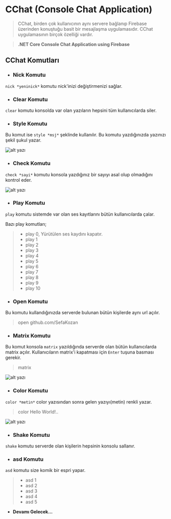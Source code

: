 # CChat (Console Chat Application)
> CChat, birden çok kullanıcının aynı servere bağlanıp Firebase üzerinden konuştuğu basit bir mesajlaşma uygulamasıdır. CChat uygulamasının birçok özelliği vardır.

> **.NET Core Console Chat Application using Firebase**
## CChat Komutları

- ### Nick Komutu
`nick *yeninick*` komutu nick'inizi değiştirmenizi sağlar.

        

- ### Clear Komutu
`clear` komutu konsolda var olan yazıların hepsini tüm kullanıcılarda siler.

           
 
- ### Style Komutu
Bu komut ise `style *msj*` şeklinde kullanılır. Bu komutu yazdığınızda yazınızı şekil şukul yazar.


![alt yazı][resim]
  

[resim]: https://i.hizliresim.com/492WQ0.png
          

- ### Check Komutu
`check *sayi*` komutu konsola yazdığınız bir sayıyı asal olup olmadığını kontrol eder.

![alt yazı][fotograf]


[fotograf]: https://i.hizliresim.com/gbzvR2.png    

- ### Play Komutu
`play` komutu sistemde var olan ses kayıtlarını bütün kullanıcılarda çalar. 

Bazı play komutları;
> - play 0, Yürütülen ses kaydını kapatır.
> - play 1
> - play 2
> - play 3
> - play 4
> - play 5
> - play 6
> - play 7
> - play 8
> - play 9
> - play 10


- ### Open Komutu
Bu komutu kullandığınızda serverde bulunan bütün kişilerde aynı url açılır.
> open github.com/SefaKozan

- ### Matrix Komutu
Bu komut konsola `matrix` yazıldığında serverde olan bütün kullanıcılarda matrix açılır. Kullanıcıların matrix'i kapatması için `Enter` tuşuna basması gerekir.
> matrix

![alt yazı][resim2]
  

[resim2]: https://i.hizliresim.com/nyV9ag.png


- ### Color Komutu
`color *metin*` color yazısından sonra gelen yazıyı(metin) renkli yazar.
> color Hello World!..
> 
![alt yazı][resim3]

[resim3]: https://i.hizliresim.com/zyvO1D.png

- ### Shake Komutu
 `shake` komutu serverde olan kişilerin hepsinin konsolu sallanır.

- ### asd Komutu
`asd` komutu size komik bir espri yapar.
> - asd 1
> - asd 2
> - asd 3
> - asd 4
> - asd 5


* **Devamı Gelecek...**


